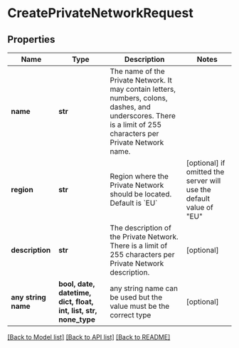 # CreatePrivateNetworkRequest


## Properties
Name | Type | Description | Notes
------------ | ------------- | ------------- | -------------
**name** | **str** | The name of the Private Network. It may contain letters, numbers, colons, dashes, and underscores. There is a limit of 255 characters per Private Network name. | 
**region** | **str** | Region where the Private Network should be located. Default is &#x60;EU&#x60; | [optional]  if omitted the server will use the default value of "EU"
**description** | **str** | The description of the Private Network. There is a limit of 255 characters per Private Network description. | [optional] 
**any string name** | **bool, date, datetime, dict, float, int, list, str, none_type** | any string name can be used but the value must be the correct type | [optional]

[[Back to Model list]](../README.md#documentation-for-models) [[Back to API list]](../README.md#documentation-for-api-endpoints) [[Back to README]](../README.md)


